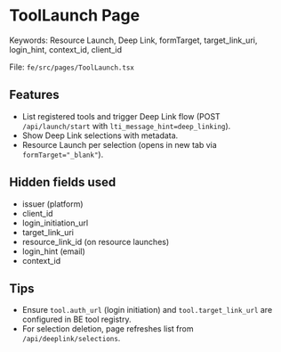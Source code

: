 # ToolLaunch Page

Keywords: Resource Launch, Deep Link, formTarget, target_link_uri, login_hint, context_id, client_id

File: `fe/src/pages/ToolLaunch.tsx`

## Features
- List registered tools and trigger Deep Link flow (POST `/api/launch/start` with `lti_message_hint=deep_linking`).
- Show Deep Link selections with metadata.
- Resource Launch per selection (opens in new tab via `formTarget="_blank"`).

## Hidden fields used
- issuer (platform)
- client_id
- login_initiation_url
- target_link_uri
- resource_link_id (on resource launches)
- login_hint (email)
- context_id

## Tips
- Ensure `tool.auth_url` (login initiation) and `tool.target_link_url` are configured in BE tool registry.
- For selection deletion, page refreshes list from `/api/deeplink/selections`.

